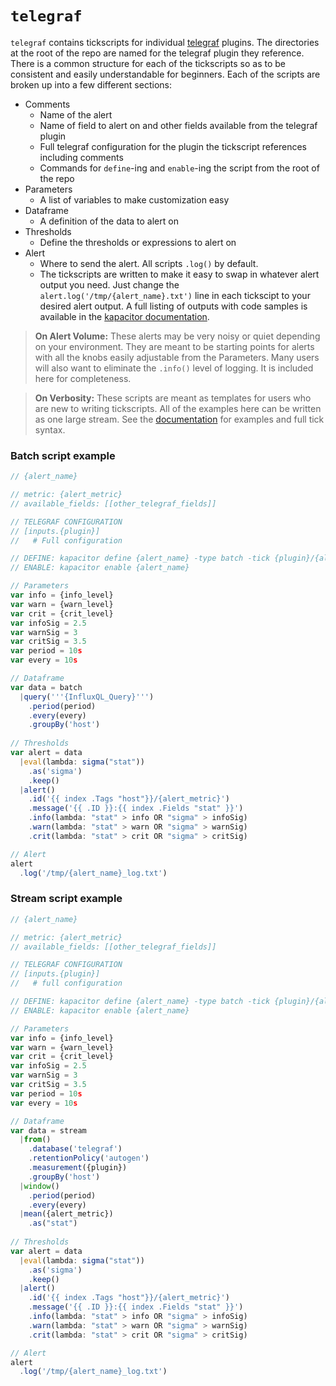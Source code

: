 # `telegraf`

`telegraf` contains tickscripts for individual [telegraf](github.com/influxdata/telegraf) plugins. The directories at the root of the repo are named for the telegraf plugin they reference. There is a common structure for each of the tickscripts so as to be consistent and easily understandable for beginners. Each of the scripts are broken up into a few different sections:

* Comments
  - Name of the alert
  - Name of field to alert on and other fields available from the telegraf plugin
  - Full telegraf configuration for the plugin the tickscript references including comments
  - Commands for `define`-ing and `enable`-ing the script from the root of the repo
* Parameters
  - A list of variables to make customization easy
* Dataframe
  - A definition of the data to alert on 
* Thresholds
  - Define the thresholds or expressions to alert on 
* Alert
  - Where to send the alert. All scripts `.log()` by default.
  - The tickscripts are written to make it easy to swap in whatever alert output you need. Just change the `alert.log('/tmp/{alert_name}.txt')` line in each tickscipt to your desired alert output. A full listing of outputs with code samples is available in the [kapacitor documentation](https://docs.influxdata.com/kapacitor/v0.13/nodes/alert_node/).
  
> **On Alert Volume:** These alerts may be very noisy or quiet depending on your environment. They are meant to be starting points for alerts with all the knobs easily adjustable from the Parameters. Many users will also want to eliminate the `.info()` level of logging. It is included here for completeness.

> **On Verbosity:** These scripts are meant as templates for users who are new to writing tickscripts. All of the examples here can be written as one large stream. See the [documentation](https://docs.influxdata.com/kapacitor/v0.13/) for examples and full tick syntax.
  
### Batch script example

```javascript
// {alert_name}

// metric: {alert_metric}
// available_fields: [[other_telegraf_fields]]

// TELEGRAF CONFIGURATION
// [inputs.{plugin}]
//   # Full configuration

// DEFINE: kapacitor define {alert_name} -type batch -tick {plugin}/{alert_name}.tick -dbrp telegraf.autogen
// ENABLE: kapacitor enable {alert_name}

// Parameters
var info = {info_level} 
var warn = {warn_level}
var crit = {crit_level}
var infoSig = 2.5
var warnSig = 3
var critSig = 3.5
var period = 10s
var every = 10s

// Dataframe
var data = batch
  |query('''{InfluxQL_Query}''')
    .period(period)
    .every(every)
    .groupBy('host')
        
// Thresholds
var alert = data
  |eval(lambda: sigma("stat"))
    .as('sigma')
    .keep()
  |alert()
    .id('{{ index .Tags "host"}}/{alert_metric}')
    .message('{{ .ID }}:{{ index .Fields "stat" }}')
    .info(lambda: "stat" > info OR "sigma" > infoSig)
    .warn(lambda: "stat" > warn OR "sigma" > warnSig)
    .crit(lambda: "stat" > crit OR "sigma" > critSig)

// Alert
alert
  .log('/tmp/{alert_name}_log.txt')

```

### Stream script example

```javascript
// {alert_name}

// metric: {alert_metric}
// available_fields: [[other_telegraf_fields]]

// TELEGRAF CONFIGURATION
// [inputs.{plugin}]
//   # full configuration

// DEFINE: kapacitor define {alert_name} -type batch -tick {plugin}/{alert_name}.tick -dbrp telegraf.autogen
// ENABLE: kapacitor enable {alert_name}

// Parameters
var info = {info_level} 
var warn = {warn_level}
var crit = {crit_level}
var infoSig = 2.5
var warnSig = 3
var critSig = 3.5
var period = 10s
var every = 10s

// Dataframe
var data = stream
  |from()
    .database('telegraf')
    .retentionPolicy('autogen')
    .measurement({plugin})
    .groupBy('host')
  |window()
    .period(period)
    .every(every)
  |mean({alert_metric})
    .as("stat")
    
// Thresholds
var alert = data
  |eval(lambda: sigma("stat"))
    .as('sigma')
    .keep()
  |alert()
    .id('{{ index .Tags "host"}}/{alert_metric}')
    .message('{{ .ID }}:{{ index .Fields "stat" }}')
    .info(lambda: "stat" > info OR "sigma" > infoSig)
    .warn(lambda: "stat" > warn OR "sigma" > warnSig)
    .crit(lambda: "stat" > crit OR "sigma" > critSig)

// Alert
alert
  .log('/tmp/{alert_name}_log.txt')
```
